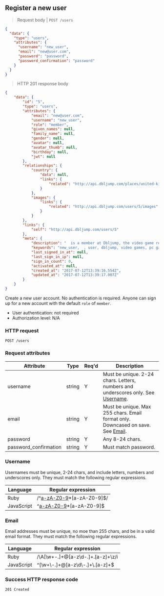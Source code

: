 ## <a name="users_create"></a>Register a new user

> Request body | `POST /users`

```JSON
{
  "data": {
    "type": "users",
    "attributes": {
      "username": "new_user",
      "email": "new@user.com",
      "password": "password",
      "password_confirmation": "password"
    }
  }
}
```

> HTTP 201 response body

```JSON
{
    "data": {
        "id": "5",
        "type": "users",
        "attributes": {
            "email": "new@user.com",
            "username": "new_user",
            "role": "member",
            "given_names": null,
            "family_name": null,
            "gender": null,
            "avatar": null,
            "avatar_thumb": null,
            "birthday": null,
            "jwt": null
        },
        "relationships": {
            "country": {
                "data": null,
                "links": {
                    "related": "http://api.dbljump.com/places/united-kingdom"
                }
            },
            "images": {
                "links": {
                    "related": "http://api.dbljump.com/users/5/images"
                }
            }
        },
        "links": {
            "self": "http://api.dbljump.com/users/5"
        },
        "meta": {
            "description": "  is a member at Dbljump, the video game reference.",
            "keywords": "new_user,  , user, dbljump, video games, pc games, gaming",
            "last_signed_in_at": null,
            "last_sign_in_ip": null,
            "sign_in_count": 0,
            "activated_at": null,
            "created_at": "2017-07-12T13:39:16.554Z",
            "updated_at": "2017-07-12T13:39:17.007Z"
        }
    }
}
```

Create a new user account. No authentication is required. Anyone can sign up for a new account with the default `role` of `member`.

* User authentication: not required
* Authorization level: N/A

### HTTP request

`POST /users`

### Request attributes

Attribute | Type | Req'd | Description
--------- | ---- | ----- | -----------
username | string | Y | Must be unique. 2-24 chars. Letters, numbers and underscores only. See [Username](#user_username).
email | string | Y | Must be unique. Max 255 chars. Email format only. Downcased on save. See [Email](#user_email).
password | string | Y | Any 8-24 chars.
password_confirmation | string | Y | Must match password.

### <a name="user_username"></a>Username

Usernames must be unique, 2-24 chars, and include letters, numbers and underscores only. They must match the following regular expressions.

Language | Regular expression
-------- | ------------------
Ruby | /^[a-zA-Z0-9](\w/&#124;\.)*[a-zA-Z0-9]$/
JavaScript | ^[a-zA-Z0-9](\\w&#124;\\.)*[a-zA-Z0-9]$

### <a name="user_email"></a>Email

Email addresses must be unique, no moe than 255 chars, and be in a valid email format. They must match the following regular expressions.

Language | Regular expression
-------- | ------------------
Ruby | /\A[\w+\-.]+@[a-z\d\-.]+\.[a-z]+\z/i
JavaScript | ^[\\w+\\-.]+@[a-z\\d\\-.]+\\.[a-z]+$

### Success HTTP response code

`201 Created`
